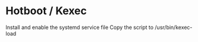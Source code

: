 # Hotboot / Kexec

Install and enable the systemd service file
Copy the script to /usr/bin/kexec-load
